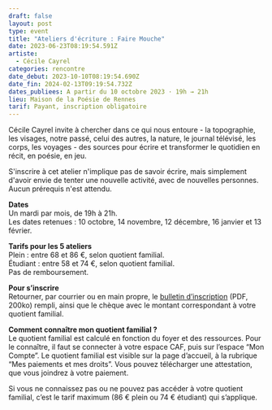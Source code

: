 ```yaml
---
draft: false
layout: post
type: event
title: "Ateliers d'écriture : Faire Mouche"
date: 2023-06-23T08:19:54.591Z
artiste:
  - Cécile Cayrel
categories: rencontre
date_debut: 2023-10-10T08:19:54.690Z
date_fin: 2024-02-13T09:19:54.732Z
dates_publiees: A partir du 10 octobre 2023 · 19h → 21h
lieu: Maison de la Poésie de Rennes
tarif: Payant, inscription obligatoire
---
```

Cécile Cayrel invite à chercher dans ce qui nous entoure - la topographie, les visages, notre passé, celui des autres, la nature, le journal télévisé, les corps, les voyages - des sources pour écrire et transformer le quotidien en récit, en poésie, en jeu. 

S'inscrire à cet atelier n'implique pas de savoir écrire, mais simplement d'avoir envie de tenter une nouvelle activité, avec de nouvelles personnes. Aucun prérequis n'est attendu.

**Dates**\
Un mardi par mois, de 19h à 21h.\
Les dates retenues : 10 octobre, 14 novembre, 12 décembre, 16 janvier et 13 février.

**Tarifs pour les 5 ateliers**\
Plein : entre 68 et 86 €, selon quotient familial.\
Étudiant : entre 58 et 74 €, selon quotient familial.\
Pas de remboursement.

**Pour s’inscrire**\
Retourner, par courrier ou en main propre, le [bulletin d’inscription](/imgs/inscription-ateliers-d-criture-faire-mouche.pdf) (PDF, 200ko) rempli, ainsi que le chèque avec le montant correspondant à votre quotient familial.

**Comment connaître mon quotient familial ?**\
Le quotient familial est calculé en fonction du foyer et des ressources. Pour le connaître, il faut se connecter à votre espace CAF, puis sur l’espace “Mon Compte”. Le quotient familial est visible sur la page d’accueil, à la rubrique “Mes paiements et mes droits”. Vous pouvez télécharger une attestation, que vous joindrez à votre paiement.

Si vous ne connaissez pas ou ne pouvez pas accéder à votre quotient familial, c’est le tarif maximum (86 € plein ou 74 € étudiant) qui s’applique.